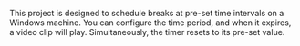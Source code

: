 
This project is designed to schedule breaks at pre-set time intervals on a Windows machine. You can configure the time period, and when it expires, 
a video clip will play. Simultaneously, the timer resets to its pre-set value.


